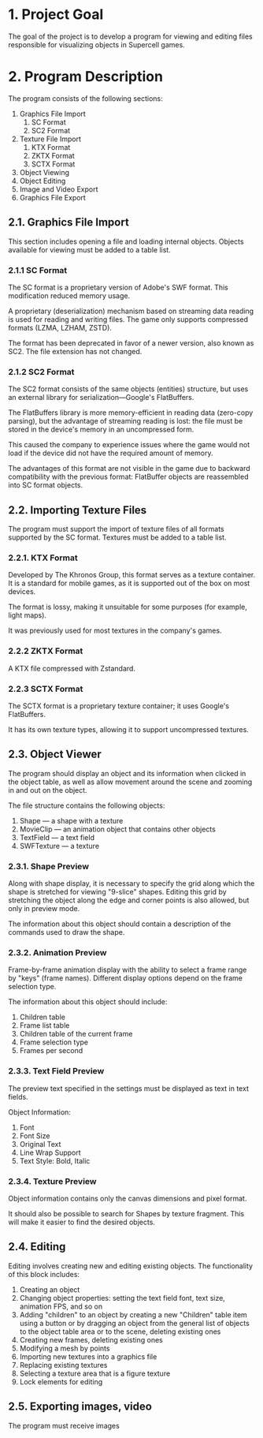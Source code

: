 # 1. Project Goal

The goal of the project is to develop a program for viewing and editing files responsible for visualizing objects in Supercell games.
# 2. Program Description

The program consists of the following sections:

1. Graphics File Import
    1. SC Format
    2. SC2 Format
2. Texture File Import
    1. KTX Format
    2. ZKTX Format
    3. SCTX Format
3. Object Viewing
4. Object Editing
5. Image and Video Export
6. Graphics File Export

## 2.1. Graphics File Import

This section includes opening a file and loading internal objects. Objects available for viewing must be added to a table list.

### 2.1.1 SC Format

The SC format is a proprietary version of Adobe's SWF format. This modification reduced memory usage.

A proprietary (deserialization) mechanism based on streaming data reading is used for reading and writing files. The game only supports compressed formats (LZMA, LZHAM, ZSTD).

The format has been deprecated in favor of a newer version, also known as SC2. The file extension has not changed.

### 2.1.2 SC2 Format

The SC2 format consists of the same objects (entities) structure, but uses an external library for serialization—Google's FlatBuffers.

The FlatBuffers library is more memory-efficient in reading data (zero-copy parsing), but the advantage of streaming reading is lost: the file must be stored in the device's memory in an uncompressed form.

This caused the company to experience issues where the game would not load if the device did not have the required amount of memory.

The advantages of this format are not visible in the game due to backward compatibility with the previous format: FlatBuffer objects are reassembled into SC format objects.

## 2.2. Importing Texture Files

The program must support the import of texture files of all formats supported by the SC format. Textures must be added to a table list.

### 2.2.1. KTX Format

Developed by The Khronos Group, this format serves as a texture container. It is a standard for mobile games, as it is supported out of the box on most devices.

The format is lossy, making it unsuitable for some purposes (for example, light maps).

It was previously used for most textures in the company's games.

### 2.2.2 ZKTX Format

A KTX file compressed with Zstandard.

### 2.2.3 SCTX Format

The SCTX format is a proprietary texture container; it uses Google's FlatBuffers.

It has its own texture types, allowing it to support uncompressed textures.

## 2.3. Object Viewer

The program should display an object and its information when clicked in the object table, as well as allow movement around the scene and zooming in and out on the object.

The file structure contains the following objects:

1. Shape — a shape with a texture
2. MovieClip — an animation object that contains other objects
3. TextField — a text field
4. SWFTexture — a texture

### 2.3.1. Shape Preview

Along with shape display, it is necessary to specify the grid along which the shape is stretched for viewing "9-slice" shapes. Editing this grid by stretching the object along the edge and corner points is also allowed, but only in preview mode.

The information about this object should contain a description of the commands used to draw the shape.

### 2.3.2. Animation Preview

Frame-by-frame animation display with the ability to select a frame range by "keys" (frame names). Different display options depend on the frame selection type.

The information about this object should include:

1. Children table
2. Frame list table
3. Children table of the current frame
4. Frame selection type
5. Frames per second

### 2.3.3. Text Field Preview

The preview text specified in the settings must be displayed as text in text fields.

Object Information:

1. Font
2. Font Size
3. Original Text
4. Line Wrap Support
5. Text Style: Bold, Italic

### 2.3.4. Texture Preview

Object information contains only the canvas dimensions and pixel format.

It should also be possible to search for Shapes by texture fragment. This will make it easier to find the desired objects.

## 2.4. Editing

Editing involves creating new and editing existing objects. The functionality of this block includes:

1. Creating an object
2. Changing object properties: setting the text field font, text size, animation FPS, and so on
3. Adding "children" to an object by creating a new "Children" table item using a button or by dragging an object from the general list of objects to the object table area or to the scene, deleting existing ones
4. Creating new frames, deleting existing ones
5. Modifying a mesh by points
6. Importing new textures into a graphics file
7. Replacing existing textures
8. Selecting a texture area that is a figure texture
9. Lock elements for editing

## 2.5. Exporting images, video

The program must receive images
